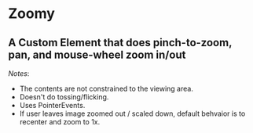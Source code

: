 # Zoomy
## A Custom Element that does pinch-to-zoom, pan, and mouse-wheel zoom in/out

*Notes*: 
- The contents are not constrained to the viewing area.
- Doesn't do tossing/flicking.
- Uses PointerEvents.
- If user leaves image zoomed out / scaled down, default behvaior is to recenter and zoom to 1x.